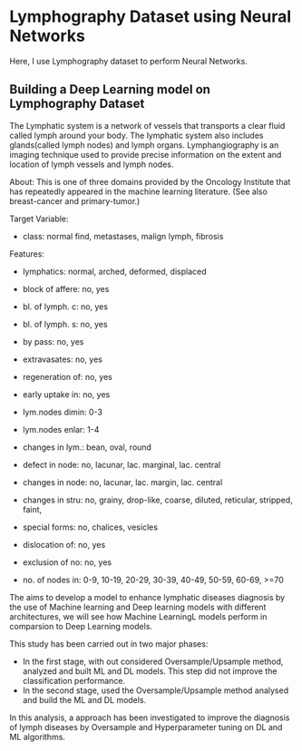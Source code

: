 # Lymphography Dataset using Neural Networks
Here, I use Lymphography dataset to perform Neural Networks.

## Building a Deep Learning model on Lymphography Dataset

The Lymphatic system is a network of vessels that transports a clear fluid called lymph around your body. The lymphatic system also includes glands(called lymph nodes)
 and lymph organs. Lymphangiography is an imaging technique used to provide precise information on the extent and location of lymph vessels and lymph nodes.
 
About: This is one of three domains provided by the Oncology Institute that has repeatedly appeared in the machine learning literature. (See also breast-cancer and primary-tumor.)

Target Variable:

- class: normal find, metastases, malign lymph, fibrosis

Features:

- lymphatics: normal, arched, deformed, displaced

- block of affere: no, yes

- bl. of lymph. c: no, yes

- bl. of lymph. s: no, yes

- by pass: no, yes

- extravasates: no, yes

- regeneration of: no, yes

- early uptake in: no, yes

- lym.nodes dimin: 0-3

- lym.nodes enlar: 1-4

- changes in lym.: bean, oval, round

- defect in node: no, lacunar, lac. marginal, lac. central

- changes in node: no, lacunar, lac. margin, lac. central

- changes in stru: no, grainy, drop-like, coarse, diluted, reticular, stripped, faint,

- special forms: no, chalices, vesicles

- dislocation of: no, yes

- exclusion of no: no, yes

- no. of nodes in: 0-9, 10-19, 20-29, 30-39, 40-49, 50-59, 60-69, >=70

The aims to develop a model to enhance lymphatic diseases diagnosis by the use of Machine learning and Deep learning models with different architectures, we will see how Machine LearningL models perform in comparsion to Deep Learning models.

This study has been carried out in two major phases:

- In the first stage, with out considered Oversample/Upsample method, analyzed and built ML and DL models. This step did not improve the classification performance.
- In the second stage, used the Oversample/Upsample method analysed and build the ML and DL models.

In this analysis, a approach has been investigated to improve the diagnosis of lymph diseases by Oversample and Hyperparameter tuning on DL and ML algorithms. 
